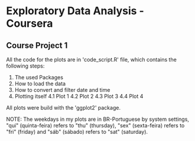 # Exploratory Data Analysis - Coursera

## Course Project 1  

All the code for the plots are in 'code_script.R' file, which contains the following steps:

1. The used Packages
2. How to load the data
3. How to convert and filter date and time
4. Plotting itself
    4.1 Plot 1
    4.2 Plot 2
    4.3 Plot 3
    4.4 Plot 4

All plots were build with the 'ggplot2' package.

NOTE: The weekdays in my plots are in BR-Portuguese by system settings, "qui" (quinta-feira) refers to "thu" (thursday), "sex" (sexta-feira) refers to "fri" (friday) and "sáb" (sábado) refers to "sat" (saturday). 